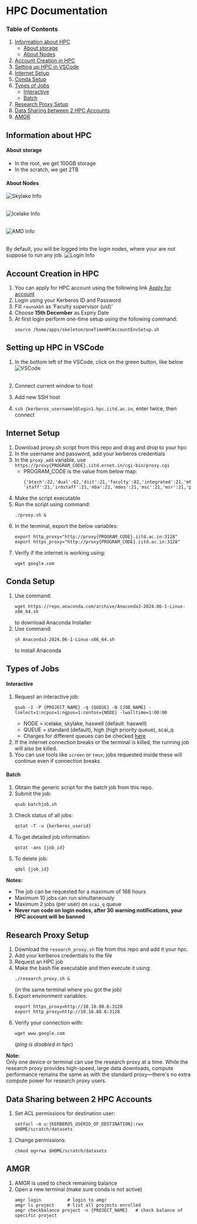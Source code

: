 # HPC Documentation

### Table of Contents
1.  [Information about HPC](#information-about-hpc)
    -   [About storage](#about-storage)
    -   [About Nodes](#about-nodes)
2.  [Account Creation in HPC](#account-creation-in-hpc)
3.  [Setting up HPC in VSCode](#setting-up-hpc-in-vscode)
4.  [Internet Setup](#internet-setup)
5.  [Conda Setup](#conda-setup)
6.  [Types of Jobs](#types-of-jobs)
    -   [Interactive](#interactive)
    -   [Batch](#batch)
7.  [Research Proxy Setup](#research-proxy-setup)
8.  [Data Sharing between 2 HPC Accounts](#data-sharing-between-2-hpc-accounts)
9.  [AMGR](#amgr)


## Information about HPC

#### About storage
- In the root, we get 100GB storage
- In the scratch, we get 2TB

#### About Nodes
![Skylake Info](nodes/skylake.png)
<br /><br />

![Icelake Info](nodes/icelake.png)
<br /><br />

![AMD Info](nodes/amd.png)
<br /><br />

By default, you will be logged into the login nodes, where your are not suppose to run any job.
![Login Info](nodes/login.png)

## Account Creation in HPC

1. You can apply for HPC account using the following link [Apply for account](https://userm.iitd.ernet.in/usermanage/hpc.html)
2. Login using your Kerberos ID and Password
3. Fill `raunakbh` as ‘Faculty supervisor (uid)’
4. Choose **15th December** as Expiry Date
5. At first login perform one-time setup using the following command:
    ```
    source /home/apps/skeleton/oneTimeHPCAccountEnvSetup.sh
    ```

## Setting up HPC in VSCode

1. In the bottom left of the VSCode, click on the green button, like below
   <br />
   ![VSCode](nodes/vscode.png)
   <br /><br />
   
3. Connect current window to host
4. Add new SSH host
5. `ssh {kerberos_username}@login1.hpc.iitd.ac.in`, enter twice, then connect

## Internet Setup

1. Download proxy.sh script from this repo and drag and drop to your hpc
2. In the username and password, add your kerberos credentials
3. In the `proxy_add` variable, use `https://proxy{PROGRAM_CODE}.iitd.ernet.in/cgi-bin/proxy.cgi`
    - PROGRAM_CODE is the value from below map:
        ```
        {'btech':22,'dual':62,'diit':21,'faculty':82,'integrated':21,'mtech':62,'phd':61,'retfaculty':82,
        'staff':21,'irdstaff':21,'mba':21,'mdes':21,'msc':21,'msr':21,'pgdip':21}
        ```
4. Make the script executable
5. Run the script using command:
    ```
    ./proxy.sh &
    ```
6. In the terminal, export the below variables:
    ```
    export http_proxy="http://proxy{PROGRAM_CODE}.iitd.ac.in:3128"
    export https_proxy="http://proxy{PROGRAM_CODE}.iitd.ac.in:3128"
    ```
7. Verify if the internet is working using:
    ```
    wget google.com
    ```

## Conda Setup

1. Use command:
    ```
    wget https://repo.anaconda.com/archive/Anaconda3-2024.06-1-Linux-x86_64.sh
    ```
    to download Anaconda Installer
2. Use command:
    ```
    sh Anaconda3-2024.06-1-Linux-x86_64.sh
    ```
    to install Anaconda

## Types of Jobs

#### Interactive

1. Request an interactive job:
    ```
    qsub -I -P {PROJECT_NAME} -q {QUEUE} -N {JOB_NAME} -lselect=1:ncpus=1:ngpus=1:centos={NODE} -lwalltime=1:00:00
    ```
    - NODE = icelake, skylake, haswell (default: haswell)
    - QUEUE = standard (default), high (high priority queue), scai_q  
    - Charges for different queues can be checked [here](https://supercomputing.iitd.ac.in/?charge)
2. If the internet connection breaks or the terminal is killed, the running job will also be killed.
3. You can use tools like `screen` or `tmux`; jobs requested inside these will continue even if connection breaks

#### Batch

1. Obtain the generic script for the batch job from this repo.
2. Submit the job:
    ```
    qsub batchjob.sh
    ```
3. Check status of all jobs:
    ```
    qstat -T -u {kerberos_userid}
    ```
4. To get detailed job information:
    ```
    qstat -ans {job_id}
    ```
5. To delete job:
    ```
    qdel {job_id}
    ```

**Notes:**
- The job can be requested for a maximum of 168 hours
- Maximum 10 jobs can run simultaneously
- Maximum 2 jobs (per user) on `scai_q` queue
- **Never run code on login nodes, after 30 warning notifications, your HPC account will be banned**

## Research Proxy Setup

1. Download the `research_proxy.sh` file from this repo and add it your hpc.
2. Add your kerberos credentials to the file
3. Request an HPC job
4. Make the bash file executable and then execute it using:
    ```
    ./research_proxy.sh &
    ```
    (in the same terminal where you got the job)
5. Export environment variables:
    ```
    export https_proxy=http://10.10.88.6:3128
    export http_proxy=http://10.10.88.6:3128
    ```
6. Verify your connection with:
    ```
    wget www.google.com
    ```
    (*ping is disabled in hpc*)

**Note:**  
Only one device or terminal can use the research proxy at a time. While the research proxy provides high-speed, large data downloads, compute performance remains the same as with the standard proxy—there's no extra compute power for research proxy users.

## Data Sharing between 2 HPC Accounts

1. Set ACL permissions for destination user:
    ```
    setfacl -m u:{KERBEROS_USERID_OF_DESTINATION}:rwx $HOME/scratch/datasets
    ```
2. Change permissions:
    ```
    chmod og+rwx $HOME/scratch/datasets
    ```

## AMGR

1. AMGR is used to check remaining balance
2. Open a new terminal (make sure conda is not active)
    ```
    amgr login          # login to amgr
    amgr ls project     # list all projects enrolled
    amgr checkbalance project -n {PROJECT_NAME}   # check balance of specific project
    ```

